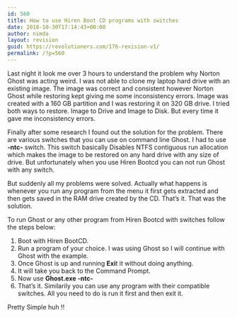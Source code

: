 ```yaml
---
id: 560
title: How to use Hiren Boot CD programs with switches
date: 2018-10-30T17:14:43+00:00
author: nimda
layout: revision
guid: https://revolutioners.com/176-revision-v1/
permalink: /?p=560
---
```

Last night it look me over 3 hours to understand the problem why Norton Ghost was acting weird. I was not able to clone my laptop hard drive with an existing image. The image was correct and consistent however Norton Ghost while restoring kept giving me some inconsistency errors. Image was created with a 160 GB partition and I was restoring it on 320 GB drive. I tried both ways to restore. Image to Drive and Image to Disk. But every time it gave me inconsistency errors.  
<span id="more-2028"></span>

Finally after some research I found out the solution for the problem. There are various switches that you can use on command line Ghost. I had to use **-ntc-** switch. This switch basically Disables NTFS contiguous run allocation which makes the image to be restored on any hard drive with any size of drive. But unfortunately when you use Hiren Bootcd you can not run Ghost with any switch.

But suddenly all my problems were solved. Actually what happens is whenever you run any program from the menu it first gets extracted and then gets saved in the RAM drive created by the CD. That’s it. That was the solution.

To run Ghost or any other program from Hiren Bootcd with switches follow the steps below:

  1. Boot with Hiren BootCD.
  2. Run a program of your choice. I was using Ghost so I will continue with Ghost with the example.
  3. Once Ghost is up and running **Exi**t it without doing anything.
  4. It will take you back to the Command Prompt.
  5. Now use **Ghost.exe -ntc-**
  6. That’s it. Similarily you can use any program with their compatible switches. All you need to do is run it first and then exit it.

Pretty Simple huh !!